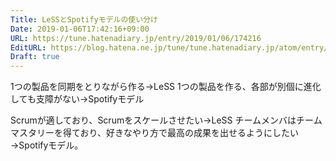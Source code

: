 ```yaml
---
Title: LeSSとSpotifyモデルの使い分け
Date: 2019-01-06T17:42:16+09:00
URL: https://tune.hatenadiary.jp/entry/2019/01/06/174216
EditURL: https://blog.hatena.ne.jp/tune/tune.hatenadiary.jp/atom/entry/10257846132699004504
Draft: true
---
```


1つの製品を同期をとりながら作る→LeSS
1つの製品を作る、各部が別個に進化しても支障がない→Spotifyモデル

Scrumが適しており、Scrumをスケールさせたい→LeSS
チームメンバはチームマスタリーを得ており、好きなやり方で最高の成果を出せるようにしたい→Spotifyモデル。
